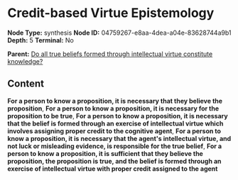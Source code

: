 # Credit-based Virtue Epistemology

**Node Type:** synthesis
**Node ID:** 04759267-e8aa-4dea-a04e-83628744a9b1
**Depth:** 5
**Terminal:** No

**Parent:** [Do all true beliefs formed through intellectual virtue constitute knowledge?](do-all-true-beliefs-formed-through-intellectual-virtue-constitute-knowledge-antithesis-856e04ee-c62a-4dd9-afc4-93c238f77cb9.md)

## Content

**For a person to know a proposition, it is necessary that they believe the proposition**, **For a person to know a proposition, it is necessary for the proposition to be true**, **For a person to know a proposition, it is necessary that the belief is formed through an exercise of intellectual virtue which involves assigning proper credit to the cognitive agent**, **For a person to know a proposition, it is necessary that the agent's intellectual virtue, and not luck or misleading evidence, is responsible for the true belief**, **For a person to know a proposition, it is sufficient that they believe the proposition, the proposition is true, and the belief is formed through an exercise of intellectual virtue with proper credit assigned to the agent**
